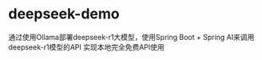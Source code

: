 # deepseek-demo
通过使用Ollama部署deepseek-r1大模型，使用Spring Boot + Spring AI来调用deepseek-r1模型的API 实现本地完全免费API使用
